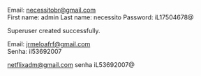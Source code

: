 Email: necessitobr@gmail.com    
First name: admin
Last name: necessito
Password: iL17504678@

Superuser created successfully.

Email: jrmeloafrf@gmail.com    
Senha: il53692007

netflixadm@gmail.com
senha iL53692007@
